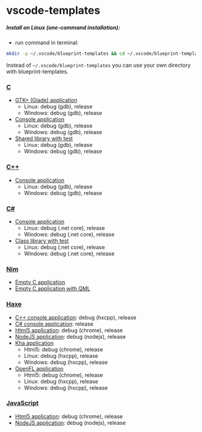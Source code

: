 # vscode-templates

##### Install on Linux (one-command installation):<br/>
* run command in terminal:
```bash
mkdir -p ~/.vscode/blueprint-templates && cd ~/.vscode/blueprint-templates && curl -H 'Cache-Control: no-cache' https://raw.githubusercontent.com/r3d9u11/vscode-templates/master/install-blueprint-linux.sh | bash
```
Instead of `~/.vscode/blueprint-templates` you can use your own directory with blueprint-templates.

### [C](C)
* [GTK+ (Glade) application](C/gtk_glade_application)
  * Linux: debug (gdb), release
  * Windows: debug (gdb), release
* [Console application](C/console_application)
  * Linux: debug (gdb), release
  * Windows: debug (gdb), release
* [Shared library with test](C/shared_library)
  * Linux: debug (gdb), release
  * Windows: debug (gdb), release

### [C++](CPP)
* [Console application](CPP/console_application)
  * Linux: debug (gdb), release
  * Windows: debug (gdb), release

### [C#](CSharp)
* [Console application](CSharp/console_application)
  * Linux: debug (.net core), release
  * Windows: debug (.net core), release
* [Class library with test](CSharp/class_library)
  * Linux: debug (.net core), release
  * Windows: debug (.net core), release

### [Nim](Nim)
* [Empty C application](Nim/empty_c_app)
* [Empty C application with QML](Nim/empty_c_nimqml_app)

### [Haxe](Haxe)
* [C++ console application](Haxe/cpp_console_application): debug (hxcpp), release
* [C# console application](Haxe/cs_console_application): release
* [Html5 application](Haxe/html5_application): debug (chrome), release
* [NodeJS application](Haxe/nodejs_application): debug (nodejs), release
* [Kha application](Haxe/kha_application)
  * Html5: debug (chrome), release
  * Linux: debug (hxcpp), release
  * Windows: debug (hxcpp), release
* [OpenFL application](Haxe/kha_application)
  * Html5: debug (chrome), release
  * Linux: debug (hxcpp), release
  * Windows: debug (hxcpp), release

### [JavaScript](JavaScript)
* [Html5 application](JavaScript/html5_application): debug (chrome), release
* [NodeJS application](JavaScript/nodejs_application): debug (nodejs), release
